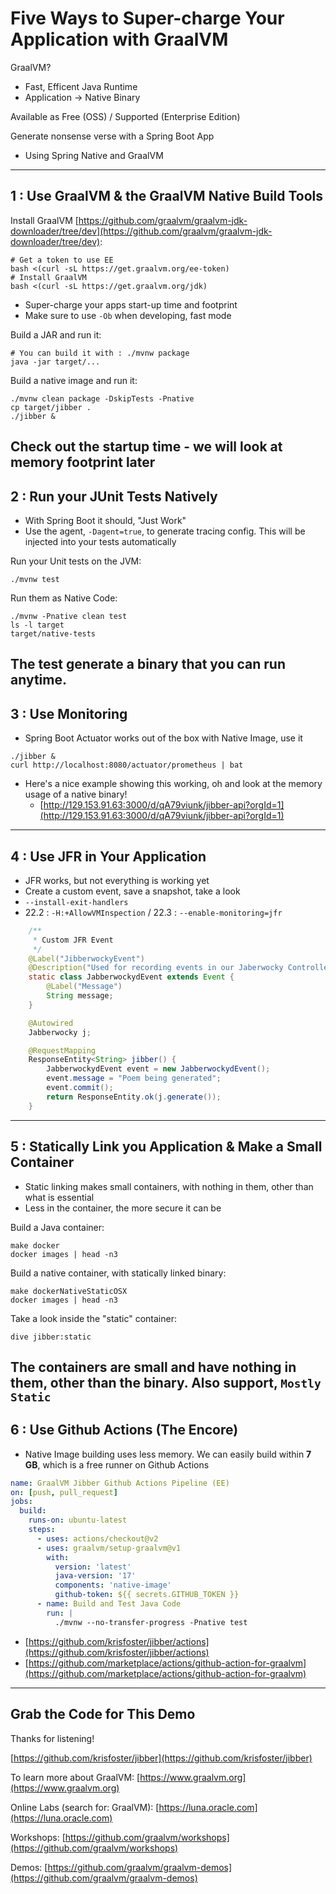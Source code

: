 # Five Ways to Super-charge Your Application with GraalVM

GraalVM?

* Fast, Efficent Java Runtime
* Application -> Native Binary

Available as Free (OSS) / Supported (Enterprise Edition)

Generate nonsense verse with a Spring Boot App
* Using Spring Native and GraalVM

---

## 1 : Use GraalVM & the GraalVM Native Build Tools

Install GraalVM [https://github.com/graalvm/graalvm-jdk-downloader/tree/dev](https://github.com/graalvm/graalvm-jdk-downloader/tree/dev):

```shell
# Get a token to use EE
bash <(curl -sL https://get.graalvm.org/ee-token)
# Install GraalVM
bash <(curl -sL https://get.graalvm.org/jdk)
```

* Super-charge your apps start-up time and footprint
* Make sure to use `-Ob` when developing, fast mode

Build a JAR and run it:
```shell
# You can build it with : ./mvnw package
java -jar target/...
```

Build a native image and run it:
```shell
./mvnw clean package -DskipTests -Pnative
cp target/jibber .
./jibber &
```

Check out the startup time - we will look at memory footprint later
---
## 2 : Run your JUnit Tests Natively
* With Spring Boot it should, "Just Work"
* Use the agent, `-Dagent=true`, to generate tracing config. This will be injected into your tests automatically

Run your Unit tests on the JVM:
```shell
./mvnw test
```

Run them as Native Code:
```shell
./mvnw -Pnative clean test
ls -l target
target/native-tests
```

The test generate a binary that you can run anytime.
---
## 3 : Use Monitoring
* Spring Boot Actuator works out of the box with Native Image, use it

```shell
./jibber &
curl http://localhost:8080/actuator/prometheus | bat
```

* Here's a nice example showing this working, oh and look at the memory usage of a native binary!
  * [http://129.153.91.63:3000/d/qA79viunk/jibber-api?orgId=1](http://129.153.91.63:3000/d/qA79viunk/jibber-api?orgId=1)

---
## 4 : Use JFR in Your Application
* JFR works, but not everything is working yet
* Create a custom event, save a snapshot, take a look
* `--install-exit-handlers`
* 22.2	: `-H:+AllowVMInspection` / 22.3 : `--enable-monitoring=jfr`

```java
    /**
     * Custom JFR Event
     */
    @Label("JibberwockyEvent")
    @Description("Used for recording events in our Jaberwocky Controller")
    static class JabberwockydEvent extends Event {
        @Label("Message")
        String message;
    }

    @Autowired
    Jabberwocky j;

    @RequestMapping
    ResponseEntity<String> jibber() {
        JabberwockydEvent event = new JabberwockydEvent();
        event.message = "Poem being generated";
        event.commit();
        return ResponseEntity.ok(j.generate());
    }
```

---
## 5 : Statically Link you Application & Make a Small Container
* Static linking makes small containers, with nothing in them, other than what is essential
* Less in the container, the more secure it can be

Build a Java container:
```shell
make docker
docker images | head -n3
```

Build a native container, with statically linked binary:
```shell
make dockerNativeStaticOSX
docker images | head -n3
```

Take a look inside the "static" container:
```shell
dive jibber:static
```

The containers are small and have nothing in them, other than the binary.
Also support, `Mostly Static`
---
## 6 : Use Github Actions (The Encore)
* Native Image building uses less memory. We can easily build within **7 GB**, which is a free runner on  Github Actions

```yaml
name: GraalVM Jibber Github Actions Pipeline (EE)
on: [push, pull_request]
jobs:
  build:
    runs-on: ubuntu-latest
    steps:
      - uses: actions/checkout@v2
      - uses: graalvm/setup-graalvm@v1
        with:
          version: 'latest'
          java-version: '17'
          components: 'native-image'
          github-token: ${{ secrets.GITHUB_TOKEN }}
      - name: Build and Test Java Code
        run: |
          ./mvnw --no-transfer-progress -Pnative test
```
* [https://github.com/krisfoster/jibber/actions](https://github.com/krisfoster/jibber/actions)
* [https://github.com/marketplace/actions/github-action-for-graalvm](https://github.com/marketplace/actions/github-action-for-graalvm)
---
## Grab the Code for This Demo

Thanks for listening!

[https://github.com/krisfoster/jibber](https://github.com/krisfoster/jibber)

To learn more about GraalVM:
[https://www.graalvm.org](https://www.graalvm.org)

Online Labs (search for: GraalVM):
[https://luna.oracle.com](https://luna.oracle.com)

Workshops:
[https://github.com/graalvm/workshops](https://github.com/graalvm/workshops)

Demos:
[https://github.com/graalvm/graalvm-demos](https://github.com/graalvm/graalvm-demos)
